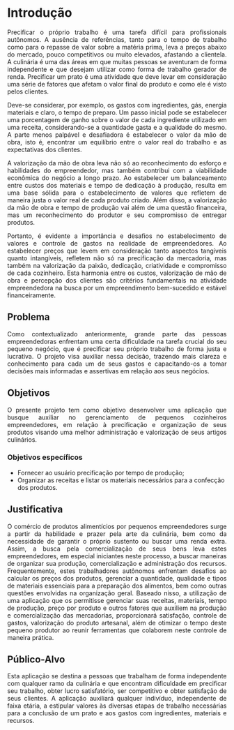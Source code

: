 # Introdução

<p align="justify">Precificar o próprio trabalho é uma tarefa difícil para profissionais autônomos. A ausência de referências, tanto para o tempo de trabalho como para o repasse de valor sobre a matéria prima, leva a preços abaixo do mercado, pouco competitivos ou muito elevados, afastando a clientela. A culinária é uma das áreas em que muitas pessoas se aventuram de forma independente e que desejam utilizar como forma de trabalho gerador de renda. Precificar um prato é uma atividade que deve levar em consideração uma série de fatores que afetam o valor final do produto e como ele é visto pelos clientes.</p>

<p align="justify">Deve-se considerar, por exemplo, os gastos com ingredientes, gás, energia materiais e claro, o tempo de preparo. Um passo inicial pode se estabelecer uma porcentagem de ganho sobre o valor de cada ingrediente utilizado em uma receita, considerando-se a quantidade gasta e a qualidade do mesmo. A parte menos palpável e desafiadora é estabelecer o valor da mão de obra, isto é, encontrar um equilíbrio entre o valor real do trabalho e as expectativas dos clientes.</p>
 
<p align="justify">A valorização da mão de obra leva não só ao reconhecimento do esforço e habilidades do empreendedor, mas também contribui com a viabilidade econômica do negócio a longo prazo. Ao estabelecer um balanceamento entre custos dos materiais e tempo de dedicação à produção, resulta em uma base sólida para o estabelecimento de valores que refletem de maneira justa o valor real de cada produto criado. Além disso, a valorização da mão de obra e tempo de produção vai além de uma questão financeira, mas um reconhecimento do produtor e seu compromisso de entregar produtos.</p>

<p align="justify">Portanto, é evidente a importância e desafios no estabelecimento de valores e controle de gastos na realidade de empreendedores. Ao estabelecer preços que levem em consideração tanto aspectos tangíveis quanto intangíveis, refletem não só na precificação da mercadoria, mas também na valorização da paixão, dedicação, criatividade e compromisso de cada cozinheiro. Esta harmonia entre os custos, valorização de mão de obra e percepção dos clientes são critérios fundamentais na atividade empreendedora na busca por um empreendimento bem-sucedido e estável financeiramente.</p>

## Problema
<p align="justify">Como contextualizado anteriormente, grande parte das pessoas empreendedoras enfrentam uma certa dificuldade na tarefa crucial do seu pequeno negócio, que é precificar seu próprio trabalho de forma justa e lucrativa. O projeto visa auxiliar nessa decisão, trazendo mais clareza e conhecimento para cada um de seus gastos e capacitando-os a tomar decisões mais informadas e assertivas em relação aos seus negócios.</p>

## Objetivos

<p align="justify">O presente projeto tem como objetivo desenvolver uma aplicação que busque auxiliar no gerenciamento de pequenos cozinheiros empreendedores, em relação à precificação e organização de seus produtos visando uma melhor administração e valorização de seus artigos culinários.</p>

### Objetivos específicos
<ul>
<li>Fornecer ao usuário precificação por tempo de produção;</li> 

<li>Organizar as receitas e listar os materiais necessários para a confecção dos produtos.</li>
</ul>

## Justificativa

<p align="justify">O comércio de produtos alimentícios por pequenos empreendedores surge a partir da habilidade e prazer pela arte da culinária, bem como da necessidade de garantir o próprio sustento ou buscar uma renda extra. Assim, a busca pela comercialização de seus bens leva estes empreendedores, em especial iniciantes neste processo, a buscar maneiras de organizar sua produção, comercialização e administração dos recursos. Frequentemente, estes trabalhadores autônomos enfrentam desafios ao calcular os preços dos produtos, gerenciar a quantidade, qualidade e tipos de materiais essenciais para a preparação dos alimentos, bem como outras questões envolvidas na organização geral. Baseado nisso, a utilização de uma aplicação que os permitisse gerenciar suas receitas, materiais, tempo de produção, preço por produto e outros fatores que auxiliem na produção e comercialização das mercadorias, proporcionará satisfação, controle de gastos, valorização do produto artesanal, além de otimizar o tempo deste pequeno produtor ao reunir ferramentas que colaborem neste controle de maneira prática.</p>

## Público-Alvo

<p align="justify">Esta aplicação se destina a pessoas que trabalham de forma independente com qualquer ramo da culinária e que encontram dificuldade em precificar seu trabalho, obter lucro satisfatório, ser competitivo e obter satisfação de seus clientes. A aplicação auxiliará qualquer indivíduo, independente de faixa etária, a estipular valores às diversas etapas de trabalho necessárias para a conclusão de um prato e aos gastos com ingredientes, materiais e recursos.</p>

